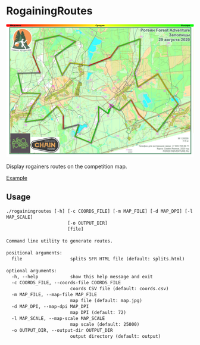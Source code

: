 # RogainingRoutes

![](/example/screenshot.jpg?raw=true)

Display rogainers routes on the competition map.

[Example](https://forestadventure.ru/files/2020/fa/routes.html)

## Usage

```
./rogainingroutes [-h] [-c COORDS_FILE] [-m MAP_FILE] [-d MAP_DPI] [-l MAP_SCALE]
                       [-o OUTPUT_DIR]
                       [file]

Command line utility to generate routes.

positional arguments:
  file                  splits SFR HTML file (default: splits.html)

optional arguments:
  -h, --help            show this help message and exit
  -c COORDS_FILE, --coords-file COORDS_FILE
                        coords CSV file (default: coords.csv)
  -m MAP_FILE, --map-file MAP_FILE
                        map file (default: map.jpg)
  -d MAP_DPI, --map-dpi MAP_DPI
                        map DPI (default: 72)
  -l MAP_SCALE, --map-scale MAP_SCALE
                        map scale (default: 25000)
  -o OUTPUT_DIR, --output-dir OUTPUT_DIR
                        output directory (default: output)
```

